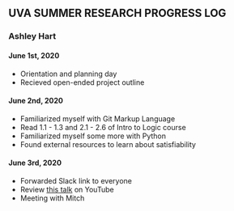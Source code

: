 ## UVA SUMMER RESEARCH PROGRESS LOG
### Ashley Hart

#### June 1st, 2020
- Orientation and planning day
- Recieved open-ended project outline

#### June 2nd, 2020
- Familiarized myself with Git Markup Language
- Read 1.1 - 1.3 and 2.1 - 2.6 of Intro to Logic course
- Familiarized myself some more with Python
- Found external resources to learn about satisfiability

#### June 3rd, 2020
- Forwarded Slack link to everyone
- Review [this talk](https://www.youtube.com/watch?v=d76e4hV1iJY&t) on YouTube
- Meeting with Mitch
